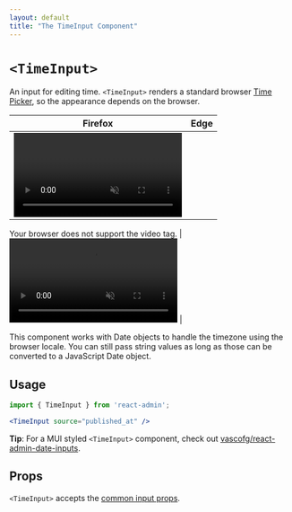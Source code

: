 ```yaml
---
layout: default
title: "The TimeInput Component"
---
```


# `<TimeInput>`

An input for editing time. `<TimeInput>` renders a standard browser [Time Picker](https://developer.mozilla.org/en-US/docs/Web/HTML/Element/input/time), so the appearance depends on the browser.

| Firefox | Edge |
| ------- | ---- |
| <video controls autoplay muted loop>
  <source src="./img/time-input-firefox.webm" type="video/webm">
  Your browser does not support the video tag.
</video>
 | <video controls autoplay muted loop>
  <source src="./img/time-input-edge.webm" type="video/webm">
  Your browser does not support the video tag.
</video>
 |

This component works with Date objects to handle the timezone using the browser locale.
You can still pass string values as long as those can be converted to a JavaScript Date object.

## Usage

```jsx
import { TimeInput } from 'react-admin';

<TimeInput source="published_at" />
```

**Tip**: For a MUI styled `<TimeInput>` component, check out [vascofg/react-admin-date-inputs](https://github.com/vascofg/react-admin-date-inputs).

## Props

`<TimeInput>` accepts the [common input props](./Inputs.md#common-input-props).

